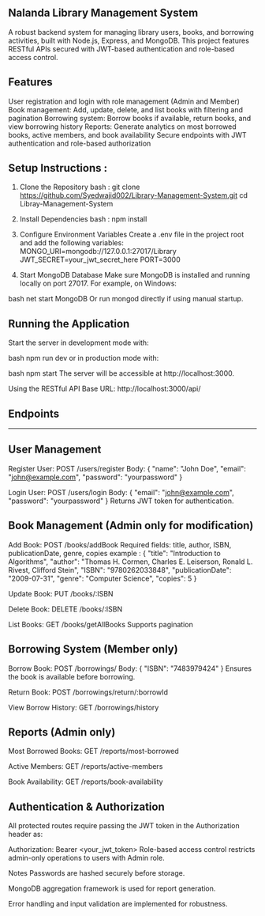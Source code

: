 ## Nalanda Library Management System
A robust backend system for managing library users, books, and borrowing activities, built with Node.js, Express, and MongoDB. This project features RESTful APIs secured with JWT-based authentication and role-based access control.

## Features
User registration and login with role management (Admin and Member)
Book management: Add, update, delete, and list books with filtering and pagination
Borrowing system: Borrow books if available, return books, and view borrowing history
Reports: Generate analytics on most borrowed books, active members, and book availability
Secure endpoints with JWT authentication and role-based authorization

## Setup Instructions :

1. Clone the Repository
bash :
git clone https://github.com/Syedwajid002/Library-Management-System.git
cd Libray-Management-System

3. Install Dependencies
bash :
npm install

4. Configure Environment Variables
Create a .env file in the project root and add the following variables:
MONGO_URI=mongodb://127.0.0.1:27017/Library
JWT_SECRET=your_jwt_secret_here
PORT=3000

5. Start MongoDB Database
Make sure MongoDB is installed and running locally on port 27017. For example, on Windows:

bash
net start MongoDB
Or run mongod directly if using manual startup.

## Running the Application
Start the server in development mode with:

bash
npm run dev
or in production mode with:

bash
npm start
The server will be accessible at http://localhost:3000.

Using the RESTful API
Base URL: http://localhost:3000/api/

## Endpoints
------------
## User Management
Register User:
POST /users/register
Body: { "name": "John Doe", "email": "john@example.com", "password": "yourpassword" }

Login User:
POST /users/login
Body: { "email": "john@example.com", "password": "yourpassword" }
Returns JWT token for authentication.

## Book Management (Admin only for modification)
Add Book:
POST /books/addBook
Required fields: title, author, ISBN, publicationDate, genre, copies
example : {
  "title": "Introduction to Algorithms",
  "author": "Thomas H. Cormen, Charles E. Leiserson, Ronald L. Rivest, Clifford Stein",
  "ISBN": "9780262033848",
  "publicationDate": "2009-07-31",
  "genre": "Computer Science",
  "copies": 5
}


Update Book:
PUT /books/:ISBN

Delete Book:
DELETE /books/:ISBN

List Books:
GET /books/getAllBooks
Supports pagination 

## Borrowing System (Member only)
Borrow Book:
POST /borrowings/
Body: { "ISBN": "7483979424" }
Ensures the book is available before borrowing.

Return Book:
POST /borrowings/return/:borrowId

View Borrow History:
GET /borrowings/history

## Reports (Admin only)

Most Borrowed Books:
GET /reports/most-borrowed

Active Members:
GET /reports/active-members

Book Availability:
GET /reports/book-availability

## Authentication & Authorization
All protected routes require passing the JWT token in the Authorization header as:

Authorization: Bearer <your_jwt_token>
Role-based access control restricts admin-only operations to users with Admin role.

Notes
Passwords are hashed securely before storage.

MongoDB aggregation framework is used for report generation.

Error handling and input validation are implemented for robustness.
